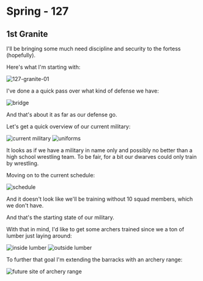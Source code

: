 # Spring - 127 

## 1st Granite 

I'll be bringing some much need discipline and security to the fortess (hopefully).

Here's what I'm starting with:

![127-granite-01](http://cl.ly/image/1T3B1X401O2K/2014-09-21%20at%2012.48%20PM.png)

I've done a a quick pass over what kind of defense we have:

![bridge](http://cl.ly/image/1E2q1P0f203p/2014-09-21%20at%2012.53%20PM.png)

And that's about it as far as our defense go. 

Let's get a quick overview of our current military:

![current military](http://cl.ly/image/0l0w411G1v25/2014-09-21%20at%201.14%20PM.png)
![uniforms](http://cl.ly/image/3z3v3h1W1e1V/2014-09-21%20at%201.16%20PM.png)

It looks as if we have a military in name only and possibly no better than a high school wrestling team. To be fair, for a bit our dwarves could only train by wrestling.

Moving on to the current schedule:

![schedule](http://cl.ly/image/1K3k3T0Z1x1x/2014-09-21%20at%201.19%20PM.png)

And it doesn't look like we'll be training without 10 squad members, which we don't have.

And that's the starting state of our military. 

With that in mind, I'd like to get some archers trained since we a ton of lumber just laying around:

![inside lumber](http://cl.ly/image/2W33331v1u0i/2014-09-21%20at%201.09%20PM.png)
![outside lumber](http://cl.ly/image/1K0Z3R0g143z/2014-09-21%20at%201.10%20PM.png)

To further that goal I'm extending the barracks with an archery range:

![future site of archery range](http://cl.ly/image/3d3p1y030M1w/2014-09-21%20at%201.12%20PM.png)
